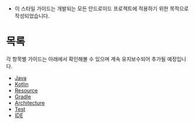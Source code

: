 - 이 스타일 가이드는 개발되는 모든 안드로이드 프로젝트에 적용하기 위한 목적으로 작성되었습니다.

# 목록
각 항목별 가이드는 아래에서 확인해볼 수 있으며 계속 유지보수되어 추가될 예정입니다.
- [Java](Java.md)
- [Kotlin](Kotlin.md)
- [Resource](Resource.md)
- [Gradle](Gradle.md)
- [Architecture](Architecture.md)
- [Test](Test.md)
- [IDE](IDE.md)


